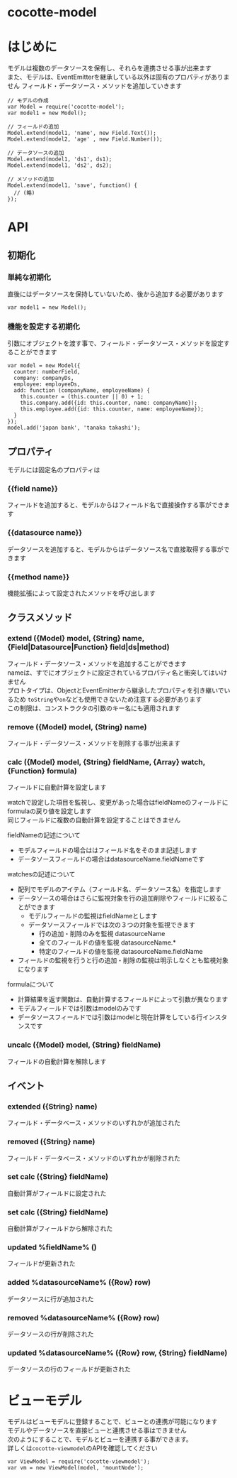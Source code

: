 cocotte-model
===========

# はじめに

モデルは複数のデータソースを保有し、それらを連携させる事が出来ます  
また、モデルは、EventEmitterを継承している以外は固有のプロパティがありません
フィールド・データソース・メソッドを追加していきます


```
// モデルの作成
var Model = require('cocotte-model');
var model1 = new Model();

// フィールドの追加
Model.extend(model1, 'name', new Field.Text());
Model.extend(model2, 'age' , new Field.Number());

// データソースの追加
Model.extend(model1, 'ds1', ds1);
Model.extend(model1, 'ds2', ds2);

// メソッドの追加
Model.extend(model1, 'save', function() {
  // (略)
});
```

# API

## 初期化

### 単純な初期化

直後にはデータソースを保持していないため、後から追加する必要があります

```
var model1 = new Model();
```

### 機能を設定する初期化

引数にオブジェクトを渡す事で、フィールド・データソース・メソッドを設定することができます  

```
var model = new Model({
  counter: numberField,
  company: companyDs,
  employee: employeeDs,
  add: function (companyName, employeeName) {
    this.counter = (this.counter || 0) + 1;
    this.company.add({id: this.counter, name: companyName});
    this.employee.add({id: this.counter, name: employeeName});
  }
});
model.add('japan bank', 'tanaka takashi');
```

## プロパティ

モデルには固定名のプロパティは

### {{field name}}

フィールドを追加すると、モデルからはフィールド名で直接操作する事ができます


### {{datasource name}}

データソースを追加すると、モデルからはデータソース名で直接取得する事ができます

### {{method name}}

機能拡張によって設定されたメソッドを呼び出します


## クラスメソッド

### extend ({Model} model, {String} name, {Field|Datasource|Function} field|ds|method)

フィールド・データソース・メソッドを追加することができます  
nameは、すでにオブジェクトに設定されているプロパティ名と衝突してはいけません  
プロトタイプは、ObjectとEventEmitterから継承したプロパティを引き継いでいるため
`toString`や`on`なども使用できないため注意する必要があります  
この制限は、コンストラクタの引数のキー名にも適用されます

### remove ({Model} model, {String} name)

フィールド・データソース・メソッドを削除する事が出来ます

### calc ({Model} model, {String} fieldName, {Array} watch, {Function} formula)

フィールドに自動計算を設定します  

watchで設定した項目を監視し、変更があった場合はfieldNameのフィールドに
formulaの戻り値を設定します  
同じフィールドに複数の自動計算を設定することはできません

fieldNameの記述について

  + モデルフィールドの場合ははフィールド名をそのまま記述します
  + データソースフィールドの場合はdatasourceName.fieldNameです

watchesの記述について

  + 配列でモデルのアイテム（フィールド名、データソース名）を指定します
  + データソースの場合はさらに監視対象を行の追加削除やフィールドに絞ることができます
      + モデルフィールドの監視はfieldNameとします
      + データソースフィールドでは次の３つの対象を監視できます
          + 行の追加・削除のみを監視   datasourceName
          + 全てのフィールドの値を監視 datasourceName.*
          + 特定のフィールドの値を監視 datasourceName.fieldName
  + フィールドの監視を行うと行の追加・削除の監視は明示しなくとも監視対象になります

formulaについて

  + 計算結果を返す関数は、自動計算するフィールドによって引数が異なります
  + モデルフィールドでは引数はmodelのみです
  + データソースフィールドでは引数はmodelと現在計算をしている行インスタンスです

### uncalc ({Model} model, {String} fieldName)

フィールドの自動計算を解除します

## イベント

### extended ({String} name)

フィールド・データベース・メソッドのいずれかが追加された

### removed ({String} name)

フィールド・データベース・メソッドのいずれかが削除された

### set calc ({String} fieldName)

自動計算がフィールドに設定された

### set calc ({String} fieldName)

自動計算がフィールドから解除された

### updated %fieldName% ()

フィールドが更新された

### added %datasourceName% ({Row} row)

データソースに行が追加された

### removed %datasourceName% ({Row} row)

データソースの行が削除された

### updated %datasourceName% ({Row} row, {String} fieldName)

データソースの行のフィールドが更新された

# ビューモデル

モデルはビューモデルに登録することで、ビューとの連携が可能になります  
モデルやデータソースを直接ビューと連携させる事はできません  
次のようにすることで、モデルとビューを連携する事ができます。  
詳しくは`cocotte-viewmodel`のAPIを確認してください

```
var ViewModel = require('cocotte-viewmodel');
var vm = new ViewModel(model, 'mountNode');
```


